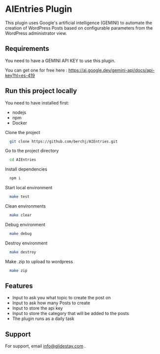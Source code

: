 
# AIEntries Plugin

This plugin uses Google's artificial intelligence (GEMINI) to automate the creation of WordPress Posts based on configurable parameters from the WordPress administrator view.


## Requirements 

You need to have a GEMINI API KEY to use this plugin. 

You can get one for free here : https://ai.google.dev/gemini-api/docs/api-key?hl=es-419

## Run this project locally

You need to have installed first: 

* nodejs
* npm
* Docker


Clone the project

```bash
  git clone https://github.com/berchj/AIEntries.git
```

Go to the project directory

```bash
  cd AIEntries
```

Install dependencies

```bash
  npm i
```

Start local environment

```bash
  make test
```

Clean environments

```bash
  make clear
```

Debug environment

```bash
  make debug
```

Destroy environment

```bash
  make destroy
```

Make .zip to upload to wordpress

```bash
  make zip
```



## Features

* Input to ask you what topic to create the post on
* Input to ask how many Posts to create
* Input to store the api key
* Input to store the category that will be added to the posts
* The plugin runs as a daily task
## Support

For support, email info@glidestay.com .
